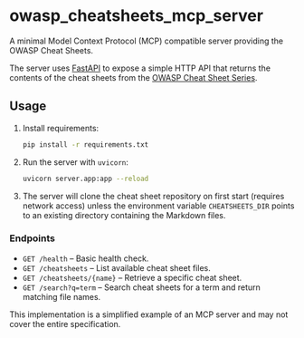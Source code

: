 # owasp_cheatsheets_mcp_server

A minimal Model Context Protocol (MCP) compatible server providing the OWASP Cheat Sheets.

The server uses [FastAPI](https://fastapi.tiangolo.com/) to expose a simple HTTP API that returns the contents of the cheat sheets from the [OWASP Cheat Sheet Series](https://github.com/OWASP/CheatSheetSeries).

## Usage

1. Install requirements:
   ```bash
   pip install -r requirements.txt
   ```
2. Run the server with `uvicorn`:
   ```bash
   uvicorn server.app:app --reload
   ```
3. The server will clone the cheat sheet repository on first start (requires network access) unless the environment variable `CHEATSHEETS_DIR` points to an existing directory containing the Markdown files.

### Endpoints

- `GET /health` – Basic health check.
- `GET /cheatsheets` – List available cheat sheet files.
- `GET /cheatsheets/{name}` – Retrieve a specific cheat sheet.
- `GET /search?q=term` – Search cheat sheets for a term and return matching file names.

This implementation is a simplified example of an MCP server and may not cover the entire specification.
